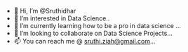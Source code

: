 - 👋 Hi, I’m @Sruthidhar
- 👀 I’m interested in  Data Science..
- 🌱 I’m currently learning how to be a pro in data science ...
- 💞️ I’m looking to collaborate on Data Science Projects...
- 📫 You can reach me @ sruthi.ziah@gmail.com...

<!---
Sruthidhar/Sruthidhar is a ✨ special ✨ repository because its `README.md` (this file) appears on your GitHub profile.
You can click the Preview link to take a look at your changes.
--->
